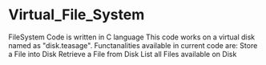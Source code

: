 # Virtual_File_System
FileSystem Code is written in C language  This code works on a virtual disk named as "disk.teasage". Functanalities available in current code are:  Store a File into Disk Retrieve a File from Disk List all Files available on Disk
